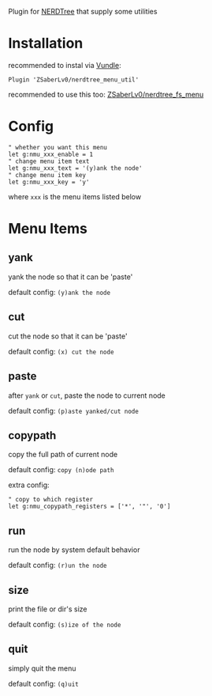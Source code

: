 Plugin for [NERDTree](https://github.com/scrooloose/nerdtree) that supply some utilities

# Installation

recommended to instal via [Vundle](https://github.com/VundleVim/Vundle.vim):

```
Plugin 'ZSaberLv0/nerdtree_menu_util'
```

recommended to use this too: [ZSaberLv0/nerdtree_fs_menu](https://github.com/ZSaberLv0/nerdtree_fs_menu)

# Config

```vim
" whether you want this menu
let g:nmu_xxx_enable = 1
" change menu item text
let g:nmu_xxx_text = '(y)ank the node'
" change menu item key
let g:nmu_xxx_key = 'y'
```

where `xxx` is the menu items listed below

# Menu Items

## yank

yank the node so that it can be 'paste'

default config: `(y)ank the node`

## cut

cut the node so that it can be 'paste'

default config: `(x) cut the node`

## paste

after `yank` or `cut`, paste the node to current node

default config: `(p)aste yanked/cut node`

## copypath

copy the full path of current node

default config: `copy (n)ode path`

extra config:

```vim
" copy to which register
let g:nmu_copypath_registers = ['*', '"', '0']
```

## run

run the node by system default behavior

default config: `(r)un the node`

## size

print the file or dir's size

default config: `(s)ize of the node`

## quit

simply quit the menu

default config: `(q)uit`


